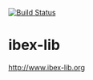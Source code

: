 [![Build Status](https://travis-ci.org/ibex-team/ibex-lib.svg?branch=home_random)](https://travis-ci.org/ibex-team/ibex-lib)

ibex-lib
========

http://www.ibex-lib.org
